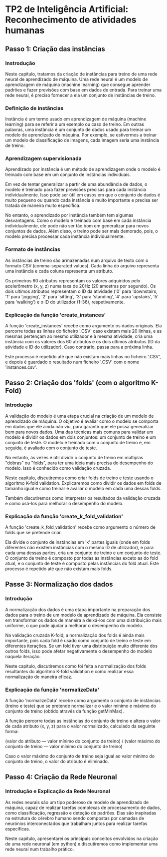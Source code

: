 # TP2 de Inteligência Artificial: Reconhecimento de atividades humanas

## Passo 1: Criação das instâncias

### Instrodução

Neste capítulo, tratamos da criação de instâncias para treino de uma rede neural de aprendizado de máquina. Uma
rede neural é um modelo de aprendizagem de máquina (machine learning) que consegue aprender padrões e fazer previsões
com base em
dados de entrada. Para treinar uma rede neural, é preciso fornecer a ela um conjunto de instâncias de treino.

### Definição de instâncias

Instância é um termo usado em aprendizagem de máquina (machine learning) para se referir a um exemplo ou caso de
treino. Em outras palavras, uma instância é um conjunto de dados usado para treinar um modelo de aprendizado
de máquina. Por exemplo, se estivermos a treinar um modelo de classificação de imagens, cada imagem seria uma instância
de treino.

### Aprendizagem supervisionada

Aprendizado por instância é um método de aprendizagem onde o modelo é treinado com base em um conjunto de
instâncias individuais.

Em vez de tentar generalizar a partir de uma abundância de dados, o modelo é treinado
para fazer previsões precisas para cada instância individualmente. Isso pode ser útil em casos em que o conjunto de
dados é muito pequeno ou quando cada instância é muito importante e precisa ser tratada de maneira muito específica.

No entanto, o aprendizado por instância também tem algumas desvantagens. Como o modelo é treinado com base em cada
instância individualmente, ele pode não ser tão bom em generalizar para novos conjuntos de dados. Além disso, o
treino pode ser mais demorado, pois, o modelo precisa processar cada instância individualmente.

### Formato de instâncias

As instâncias de treino são armazenadas num arquivo de texto com o formato CSV (comma-separated values). Cada
linha do arquivo representa uma instância e cada coluna representa um atributo.

Os primeiros 60 atributos representam os valores adquiridos pelo acelerômetro (x, y, z) numa taxa de 20Hz (20 amostras
por segundo). Os dois ultimos atributos representam o ID da atividade ('0' para 'downstairs, '1' para 'jogging', '2'
para 'sitting', '3' para 'standing', '4'
para 'upstairs', '5' para 'walking') e o ID do utilizador (1-36), respetivamente.

### Explicação da função 'create_instances'

A função 'create_instances' recebe como argumento os dados originais. Ela percorre todas as linhas do ficheiro '.CSV'
caso existam mais 20 linhas, e as mesmas pertençam ao mesmo utilizador e à mesma atividade, cria uma instância com os
valores dos 60 atributos e os dois ultimos atributos (ID da atividade e ID do utilizador). Caso contrário, passa para a
próxima linha.

Este processo é repetido até que não existam mais linhas no ficheiro '.CSV', e depois é guardado o resultado num
ficheiro '.CSV' com o nome 'instances.csv'.

## Passo 2: Criação dos 'folds' (com o algoritmo K-Fold)

### Introdução

A validação do modelo é uma etapa crucial na criação de um modelo de aprendizado de máquina. O objetivo é avaliar como o
modelo se comporta em dados que ele ainda não viu, para garantir que ele possa generalizar bem para novos dados. Uma das
técnicas mais comuns para validar um modelo é dividir os dados em dois conjuntos: um conjunto de treino e um
conjunto de teste. O modelo é treinado com o conjunto de treino e, em seguida, é avaliado com o conjunto de teste.

No entanto, às vezes é útil dividir o conjunto de treino em múltiplas "dobras" ou "folds", para ter uma ideia mais
precisa do desempenho do modelo. Isso é conhecido como validação cruzada.

Neste capítulo, discutiremos como criar folds de treino e teste usando o algoritmo K-fold validation. Explicaremos como
dividir os dados em folds de tamanho igual e como treinar e avaliar o modelo em cada uma dessas folds.

Também discutiremos como interpretar os resultados da validação cruzada e como usá-los para melhorar o desempenho do
modelo.

### Explicação da função 'create_k_fold_validation'

A função 'create_k_fold_validation' recebe como argumento o número de folds que se pretende criar.

Ela divide o conjunto de instâncias em 'k' partes iguais (onde em folds diferentes não existem instâncias com o mesmo ID
de utilizador), e para cada uma dessas partes, cria um conjunto de treino e um conjunto de teste. O conjunto de treino é
composto por todas as instâncias exceto as do fold atual, e o conjunto de teste é composto
pelas instâncias do fold atual. Este processo é repetido até que não existam mais folds.

## Passe 3: Normalização dos dados

### Introdução

A normalização dos dados é uma etapa importante na preparação dos dados para o treino de um modelo de aprendizado
de máquina. Ela consiste em transformar os dados de maneira a deixá-los com uma distribuição mais uniforme, o que pode
ajudar a melhorar o desempenho do modelo.

Na validação cruzada K-fold, a normalização dos folds é ainda mais importante, pois cada fold é usado como conjunto de
treino e teste em diferentes iterações. Se um fold tiver uma distribuição muito diferente dos outros folds, isso
pode afetar negativamente o desempenho do modelo naquela iteração.

Neste capítulo, discutiremos como foi feita a normalização dos folds resultantes do algoritmo K-fold validation e como
realizar essa normalização de maneira eficaz.

### Explicação da função 'normalizeData'

A função 'normalizeData' recebe como argumento o conjunto de instâncias (treino e teste) que se pretende normalizar e o
valor mínimo e máximo do conjunto de treino (obtido através da função getMinMax).

A função percorre todas as instâncias do conjunto de treino e altera o valor de cada atributo (x, y, z) para o valor
normalizado, calculado da seguinte forma:

(valor do atributo — valor mínimo do conjunto de treino) / (valor máximo do conjunto de treino — valor mínimo do
conjunto de treino)

Caso o valor máximo do conjunto de treino seja igual ao valor mínimo do conjunto de treino, o valor do atributo é
eliminado.

## Passo 4: Criação da Rede Neuronal

### Introdução e Explicação da Rede Neuronal

As redes neurais são um tipo poderoso de modelo de aprendizado de máquina, capaz de realizar tarefas complexas de
processamento de dados, como classificação, regressão e deteção de padrões. Elas são inspiradas na estrutura do cérebro
humano sendo compostas por camadas de neurónios interconectados que trabalham juntos para realizar tarefas específicas.

Neste capítulo, apresentarei os principais conceitos envolvidos na criação de uma rede neuronal (em python) e
discutiremos como implementar uma rede neural num trabalho prático. 